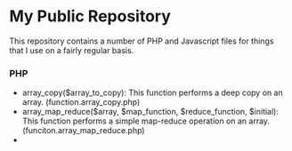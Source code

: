 My Public Repository
====================

This repository contains a number of PHP and Javascript files for things that I use on a fairly regular basis.

### PHP

* array_copy($array_to_copy): This function performs a deep copy on an array. (function.array_copy.php)
* array_map_reduce($array, $map_function, $reduce_function, $initial): This function performs a simple map-reduce operation on an array. (funciton.array_map_reduce.php)
* 
